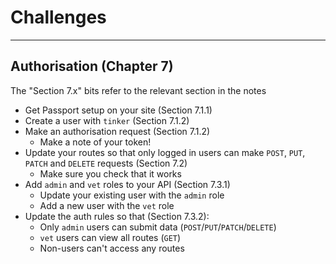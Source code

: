 # Challenges

---

## Authorisation (Chapter 7)

The "Section 7.x" bits refer to the relevant section in the notes

- Get Passport setup on your site (Section 7.1.1)
- Create a user with `tinker` (Section 7.1.2)
- Make an authorisation request (Section 7.1.2)
    - Make a note of your token!
- Update your routes so that only logged in users can make `POST`, `PUT`, `PATCH` and `DELETE` requests (Section 7.2)
    - Make sure you check that it works
- Add `admin` and `vet` roles to your API (Section 7.3.1)
    - Update your existing user with the `admin` role
    - Add a new user with the `vet` role
- Update the auth rules so that (Section 7.3.2):
    - Only `admin` users can submit data (`POST`/`PUT`/`PATCH`/`DELETE`)
    - `vet` users can view all routes (`GET`)
    - Non-users can't access any routes
